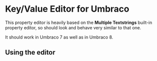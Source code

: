 # Key/Value Editor for Umbraco

This property editor is heavily based on the **Multiple Textstrings** built-in
property editor, so should look and behave very similar to that one.

It should work in Umbraco 7 as well as in Umbraco 8.

## Using the editor



